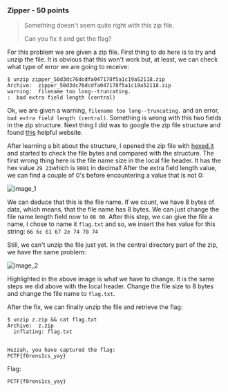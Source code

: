 ### Zipper - 50 points

> Something doesn't seem quite right with this zip file. 
> 
> Can you fix it and get the flag?

For this problem we are given a zip file. First thing to do here is to try and unzip the file. It is obvious that this won't work but, at least, we can check what type of error we are going to receive:
```
$ unzip zipper_50d3dc76dcdfa047178f5a1c19a52118.zip
Archive:  zipper_50d3dc76dcdfa047178f5a1c19a52118.zip
warning:  filename too long--truncating.
:  bad extra field length (central)
```
Ok, we are given a warning, ```filename too long--truncating.``` and an error, ```bad extra field length (central)```. Something is wrong with this two fields in the zip structure. Next thing I did was to google the zip file structure and found [this](https://users.cs.jmu.edu/buchhofp/forensics/formats/pkzip.html) helpful website. 

After learning a bit about the structure, I opened the zip file with [hexed.it](https://hexed.it/) and started to check the file bytes and compared with the structure. The first wrong thing here is the file name size in the local file header. It has the hex value ```29 23```which is ```9001``` in decimal! After the extra field length value, we can find a couple of 0's before encountering a value that is not 0:

![image_1](http://i.imgur.com/AuQoFl2.png)

We can deduce that this is the file name. If we count, we have 8 bytes of data, which means, that the file name has 8 bytes. We can just change the file name length field now to ```08 00```. After this step, we can give the file a name, I chose to name it ```flag.txt``` and so, we insert the hex value for this string: ```66 6c 61 67 2e 74 78 74```

Still, we can't unzip the file just yet. In the central directory part of the zip, we have the same problem:

![image_2](http://i.imgur.com/tjeBUCG.png)

Highlighted in the above image is what we have to change. It is the same steps we did above with the local header. Change the file size to 8 bytes and change the file name to ```flag.txt```.

After the fix, we can finally unzip the file and retrieve the flag:
```
$ unzip z.zip && cat flag.txt
Archive:  z.zip
  inflating: flag.txt


Huzzah, you have captured the flag:
PCTF{f0rens1cs_yay}
```

Flag:
```
PCTF{f0rens1cs_yay}
```
